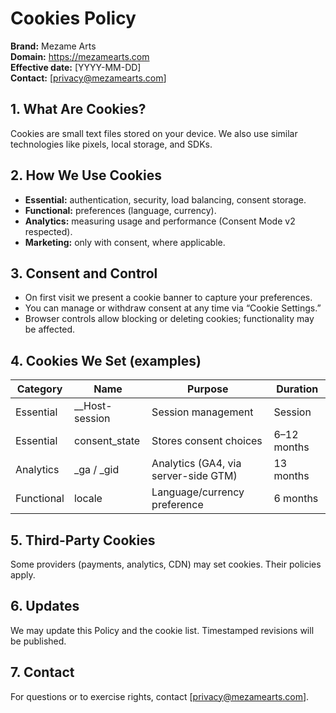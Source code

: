 # Cookies Policy
**Brand:** Mezame Arts  
**Domain:** https://mezamearts.com  
**Effective date:** [YYYY-MM-DD]  
**Contact:** [privacy@mezamearts.com]

## 1. What Are Cookies?
Cookies are small text files stored on your device. We also use similar technologies like pixels, local storage, and SDKs.

## 2. How We Use Cookies
- **Essential:** authentication, security, load balancing, consent storage.
- **Functional:** preferences (language, currency).
- **Analytics:** measuring usage and performance (Consent Mode v2 respected).
- **Marketing:** only with consent, where applicable.

## 3. Consent and Control
- On first visit we present a cookie banner to capture your preferences.
- You can manage or withdraw consent at any time via “Cookie Settings.”
- Browser controls allow blocking or deleting cookies; functionality may be affected.

## 4. Cookies We Set (examples)
| Category | Name | Purpose | Duration |
|---|---|---|---|
| Essential | __Host-session | Session management | Session |
| Essential | consent_state | Stores consent choices | 6–12 months |
| Analytics | _ga / _gid | Analytics (GA4, via server-side GTM) | 13 months |
| Functional | locale | Language/currency preference | 6 months |

## 5. Third-Party Cookies
Some providers (payments, analytics, CDN) may set cookies. Their policies apply.

## 6. Updates
We may update this Policy and the cookie list. Timestamped revisions will be published.

## 7. Contact
For questions or to exercise rights, contact [privacy@mezamearts.com].
